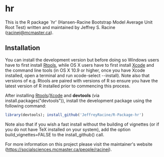# hr

This is the R package `hr' (Hansen-Racine Bootstrap Model Average Unit Root Test) written and maintained by Jeffrey S. Racine (racinej@mcmaster.ca).

## Installation

You can install the development version but before
doing so Windows users have to first install
[Rtools](https://cran.r-project.org/bin/windows/Rtools/), while OS X
users have to first install
[Xcode](https://itunes.apple.com/us/app/xcode/id497799835) and the
command line tools (in OS X 10.9 or higher, once you have Xcode
installed, open a terminal and run xcode-select --install). Note also
that versions of e.g. Rtools are paired with versions of R so ensure
you have the latest version of R installed prior to commencing this
process.

After installing
[Rtools](https://cran.r-project.org/bin/windows/Rtools/)/[Xcode](https://itunes.apple.com/us/app/xcode/id497799835)
and **devtools** (via install.packages("devtools")), install the
development package using the following command:

```r
library(devtools); install_github('JeffreyRacine/R-Package-hr')
```

Note also that if you wish a fast install without the building of
vignettes (or if you do not have TeX installed on your system), add
the option build_vignettes=FALSE to the install_github() call.

For more information on this project please visit the maintainer's website (https://socialsciences.mcmaster.ca/people/racinej).

